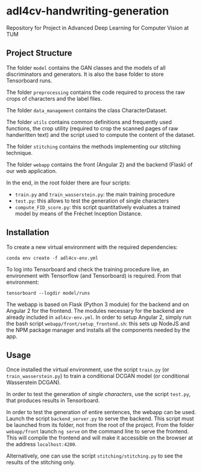 # adl4cv-handwriting-generation
Repository for Project in Advanced Deep Learning for Computer Vision at TUM

## Project Structure
The folder `model` contains the GAN classes and the models of all discriminators and generators.
It is also the base folder to store Tensorboard runs.

The folder `preprocessing` contains the code required to process the raw crops of characters and
the label files.

The folder `data_management` contains the class CharacterDataset.

The folder `utils` contains common definitions and frequently used functions, the crop utility
(required to crop the scanned pages of raw handwritten text) and the script used to compute the
content of the dataset.

The folder `stitching` contains the methods implementing our stitching technique.

The folder `webapp` contains the front (Angular 2) and the backend (Flask) of our web application.

In the end, in the root folder there are four scripts:
- `train.py` and `train_wasserstein.py`: the main training procedure
- `test.py`: this allows to test the generation of single characters
- `compute_FID_score.py`: this script quantitatively evaluates a trained model by means of the Fréchet Inception Distance.

## Installation

To create a new virtual environment with the required dependencies:

```conda env create -f adl4cv-env.yml```

To log into Tensorboard and check the training procedure live, an environment with Tensorflow (and Tensorboard)
is required. From that environment:

```tensorboard --logdir model/runs```

The webapp is based on Flask (Python 3 module) for the backend and on Angular 2 for the frontend. The modules necessary for the
backend are already included in `adl4cv-env.yml`. In order to setup Angular 2, simply run the bash script
`webapp/front/setup_frontend.sh`: this sets up NodeJS and the NPM package manager and installs all the components
needed by the app.

## Usage
Once installed the virtual environment, use the script `train.py` (or `train_wasserstein.py`) to train a conditional DCGAN
model (or conditional Wasserstein DCGAN).

In order to test the generation of _single characters_, use the script `test.py`, that produces results in Tensorboard.

In order to test the generation of entire sentences, the webapp can be used.
Launch the script `backend_server.py` to serve the backend. This script must be launched from its folder, not from the root of the project.
From the folder `webapp/front` launch `ng serve` on the command line to serve the frontend. This will compile the frontend
and will make it accessible on the browser at the address `localhost:4200`.

Alternatively, one can use the script `stitching/stitching.py` to see the results of the stitching only.
